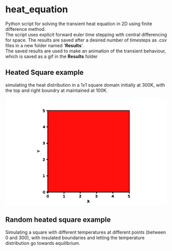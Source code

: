 # heat_equation
Python script for solving the transient heat equation in 2D using finite difference method.  
The script uses explicit forward euler time stepping with central differencing for space. The results are saved after a desired number of timesteps as .csv files in a new folder named '__Results__'.  
The saved results are used to make an animation of the transient behaviour, which is saved as a gif in the __Results__ folder

## Heated Square example
simulating the heat distribution in a 1x1 square domain initially at 300K, with the top and right boundry at maintained at 100K.  

![](https://github.com/subhamkd/heat_equation/blob/main/Results/Result.gif)

## Random heated square example
Simulating a square with different temperatures at different points (between 0 and 300), with insulated boundaries and letting the temperature distribution go towards equilibrium.
